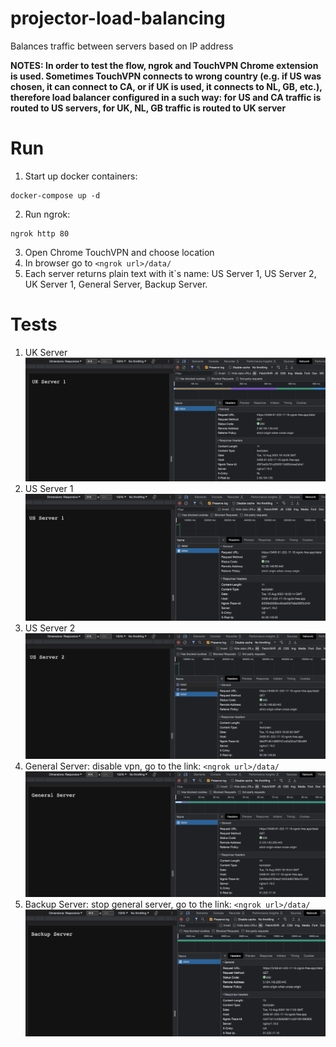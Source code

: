 # projector-load-balancing

Balances traffic between servers based on IP address

**NOTES: In order to test the flow, ngrok and TouchVPN Chrome extension is used. 
Sometimes TouchVPN connects to wrong country (e.g. if US was chosen, it can connect to CA, or
if UK is used, it connects to NL, GB, etc.), therefore load balancer configured in a such way:
for US and CA traffic is routed to US servers, for UK, NL, GB traffic is routed to UK server**

# Run
1. Start up docker containers:
```shell
docker-compose up -d
```
2. Run ngrok:
```shell
ngrok http 80
```
3. Open Chrome TouchVPN and choose location
4. In browser go to `<ngrok url>/data/`
5. Each server returns plain text with it`s name: US Server 1, US Server 2, UK Server 1, General Server, Backup Server. 

# Tests
1. UK Server
![alt text](./docs/uk.png)
2. US Server 1
![alt text](./docs/us1.png)
2. US Server 2
![alt text](./docs/us2.png)
3. General Server: disable vpn, go to the link: `<ngrok url>/data/`
![alt text](./docs/general.png)
4. Backup Server: stop general server, go to the link: `<ngrok url>/data/`
![alt text](./docs/backup.png)
